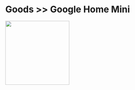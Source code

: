# Goods >> Google Home Mini

<img src="https://res.cloudinary.com/silverbirder/image/upload/v1614433252/silver-birder.github.io/purchases/Google_Home_Mini.png" style="width: 200px"/>